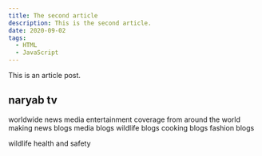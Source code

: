 ```yaml
---
title: The second article
description: This is the second article.
date: 2020-09-02
tags:
  - HTML
  - JavaScript
---
```

This is an article post.

## naryab tv

worldwide news media entertainment coverage from around the world making news blogs media blogs wildlife blogs cooking blogs fashion blogs 

wildlife health and safety
